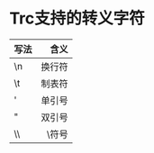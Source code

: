 # Trc支持的转义字符

| 写法 | 含义 |
| :--- | ---: |
| \n | 换行符 |
| \t | 制表符 |
| \' | 单引号 |
| \" | 双引号 |
| \\\\ | \符号 |
